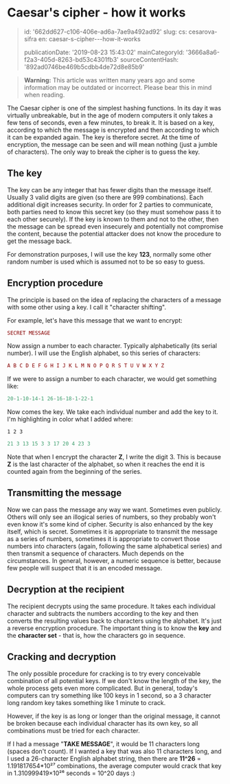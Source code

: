 Caesar's cipher - how it works
==============================

> id: '662dd627-c106-406e-ad6a-7ae9a492ad92'
> slug:
> 	cs: cesarova-sifra
> 	en: caesar-s-cipher---how-it-works
> 
> publicationDate: '2019-08-23 15:43:02'
> mainCategoryId: '3666a8a6-f2a3-405d-8263-bd53c4301fb3'
> sourceContentHash: '892ad0746be469b5cdbb4de72d8e85b9'

> **Warning:** This article was written many years ago and some information may be outdated or incorrect. Please bear this in mind when reading.

The Caesar cipher is one of the simplest hashing functions. In its day it was virtually unbreakable, but in the age of modern computers it only takes a few tens of seconds, even a few minutes, to break it. It is based on a key, according to which the message is encrypted and then according to which it can be expanded again. The key is therefore secret. At the time of encryption, the message can be seen and will mean nothing (just a jumble of characters). The only way to break the cipher is to guess the key.

The key
--------------------------

The key can be any integer that has fewer digits than the message itself. Usually 3 valid digits are given (so there are 999 combinations). Each additional digit increases security. In order for 2 parties to communicate, both parties need to know this secret key (so they must somehow pass it to each other securely). If the key is known to them and not to the other, then the message can be spread even insecurely and potentially not compromise the content, because the potential attacker does not know the procedure to get the message back.

For demonstration purposes, I will use the key **123**, normally some other random number is used which is assumed not to be so easy to guess.

Encryption procedure
--------------------------

The principle is based on the idea of replacing the characters of a message with some other using a key. I call it "character shifting".

For example, let's have this message that we want to encrypt:

```php
SECRET MESSAGE
```


Now assign a number to each character. Typically alphabetically (its serial number). I will use the English alphabet, so this series of characters:

```php
A B C D E F G H I J K L M N O P Q R S T U V W X Y Z
```


If we were to assign a number to each character, we would get something like:

```php
20-1-10-14-1 26-16-18-1-22-1
```


Now comes the key. We take each individual number and add the key to it. I'm highlighting in color what I added where:

`1 2 3`

```php
21 3 13 15 3 3 17 20 4 23 3
```


Note that when I encrypt the character **Z**, I write the digit 3. This is because **Z** is the last character of the alphabet, so when it reaches the end it is counted again from the beginning of the series.

Transmitting the message
--------------------------

Now we can pass the message any way we want. Sometimes even publicly. Others will only see an illogical series of numbers, so they probably won't even know it's some kind of cipher. Security is also enhanced by the key itself, which is secret. Sometimes it is appropriate to transmit the message as a series of numbers, sometimes it is appropriate to convert those numbers into characters (again, following the same alphabetical series) and then transmit a sequence of characters. Much depends on the circumstances. In general, however, a numeric sequence is better, because few people will suspect that it is an encoded message.

Decryption at the recipient
--------------------------

The recipient decrypts using the same procedure. It takes each individual character and subtracts the numbers according to the key and then converts the resulting values back to characters using the alphabet. It's just a reverse encryption procedure. The important thing is to know the **key** and the **character set** - that is, how the characters go in sequence.

Cracking and decryption
--------------------------

The only possible procedure for cracking is to try every conceivable combination of all potential keys. If we don't know the length of the key, the whole process gets even more complicated. But in general, today's computers can try something like 100 keys in 1 second, so a 3 character long random key takes something like 1 minute to crack.

However, if the key is as long or longer than the original message, it cannot be broken because each individual character has its own key, so all combinations must be tried for each character.

If I had a message "**TAKE MESSAGE**", it would be 11 characters long (spaces don't count). If I wanted a key that was also 11 characters long, and I used a 26-character English alphabet string, then there are **11^26** = 1.191817654*10²⁷ combinations, the average computer would crack that key in 1.310999419×10²⁶ seconds = 10^20 days :)
